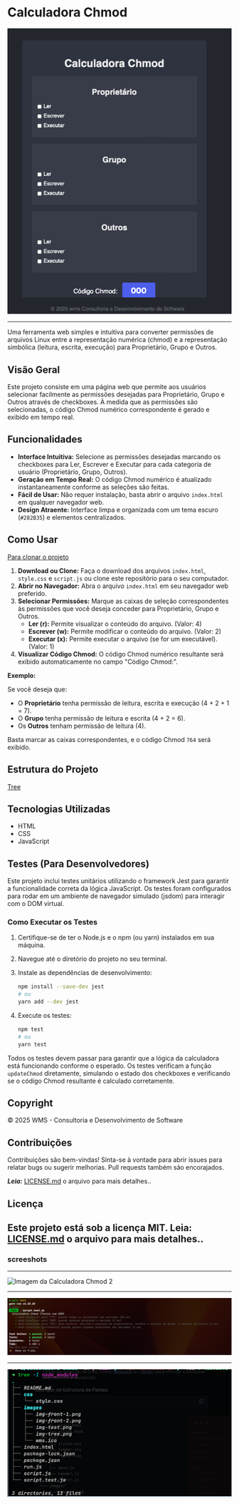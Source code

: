 # Calculadora Chmod

![Imagem da Calculadora Chmod 1](./images/screeshot-1.png)

<hr>

Uma ferramenta web simples e intuitiva para converter permissões de arquivos Linux entre a representação numérica (chmod) e a representação simbólica (leitura, escrita, execução) para Proprietário, Grupo e Outros.

## Visão Geral

Este projeto consiste em uma página web que permite aos usuários selecionar facilmente as permissões desejadas para Proprietário, Grupo e Outros através de checkboxes. À medida que as permissões são selecionadas, o código Chmod numérico correspondente é gerado e exibido em tempo real.

## Funcionalidades

- **Interface Intuitiva:** Selecione as permissões desejadas marcando os checkboxes para Ler, Escrever e Executar para cada categoria de usuário (Proprietário, Grupo, Outros).
- **Geração em Tempo Real:** O código Chmod numérico é atualizado instantaneamente conforme as seleções são feitas.
- **Fácil de Usar:** Não requer instalação, basta abrir o arquivo `index.html` em qualquer navegador web.
- **Design Atraente:** Interface limpa e organizada com um tema escuro (`#282B35`) e elementos centralizados.

## Como Usar

[Para clonar o projeto](https://github.com/cabraldasilvac/calculadora-chmod.git)

1. **Download ou Clone:** Faça o download dos arquivos `index.html`, `style.css` e `script.js` ou clone este repositório para o seu computador.
2. **Abrir no Navegador:** Abra o arquivo `index.html` em seu navegador web preferido.
3. **Selecionar Permissões:** Marque as caixas de seleção correspondentes às permissões que você deseja conceder para Proprietário, Grupo e Outros.
   - **Ler (r):** Permite visualizar o conteúdo do arquivo. (Valor: 4)
   - **Escrever (w):** Permite modificar o conteúdo do arquivo. (Valor: 2)
   - **Executar (x):** Permite executar o arquivo (se for um executável). (Valor: 1)
4. **Visualizar Código Chmod:** O código Chmod numérico resultante será exibido automaticamente no campo "Código Chmod:".

**Exemplo:**

Se você deseja que:

- O **Proprietário** tenha permissão de leitura, escrita e execução (4 + 2 + 1 = 7).
- O **Grupo** tenha permissão de leitura e escrita (4 + 2 = 6).
- Os **Outros** tenham permissão de leitura (4).

Basta marcar as caixas correspondentes, e o código Chmod `764` será exibido.

## Estrutura do Projeto

[Tree](./images/img-tree.png)

## Tecnologias Utilizadas

- HTML
- CSS
- JavaScript

## Testes (Para Desenvolvedores)

Este projeto inclui testes unitários utilizando o framework Jest para garantir a funcionalidade correta da lógica JavaScript. Os testes foram configurados para rodar em um ambiente de navegador simulado (jsdom) para interagir com o DOM virtual.

### Como Executar os Testes

1. Certifique-se de ter o Node.js e o npm (ou yarn) instalados em sua máquina.
2. Navegue até o diretório do projeto no seu terminal.
3. Instale as dependências de desenvolvimento:

   ```bash
   npm install --save-dev jest
   # ou
   yarn add --dev jest
   ```

4. Execute os testes:

   ```bash
   npm test
   # ou
   yarn test
   ```

Todos os testes devem passar para garantir que a lógica da calculadora está funcionando conforme o esperado. Os testes verificam a função `updateChmod` diretamente, simulando o estado dos checkboxes e verificando se o código Chmod resultante é calculado corretamente.

## Copyright

&copy; 2025 WMS - Consultoria e Desenvolvimento de Software

## Contribuições

Contribuições são bem-vindas! Sinta-se à vontade para abrir issues para relatar bugs ou sugerir melhorias. Pull requests também são encorajados.

**_Leia:_** [LICENSE.md](https://github.com/cabraldasilvac/calculadora-chmod/blob/main/CONTRIBUTING.md) o arquivo para mais detalhes..

## Licença

## Este projeto está sob a licença MIT. Leia: [LICENSE.md](https://github.com/cabraldasilvac/calculadora-chmod/blob/main/LICENSE.md) o arquivo para mais detalhes..

### screeshots

<hr>

![Imagem da Calculadora Chmod 2](./images/screeshot-2.png)

<hr>

![Imagem do teste](./images/img-test.png)

<hr>

![Imagem da estrutura do diretório](./images/img-tree.png)
